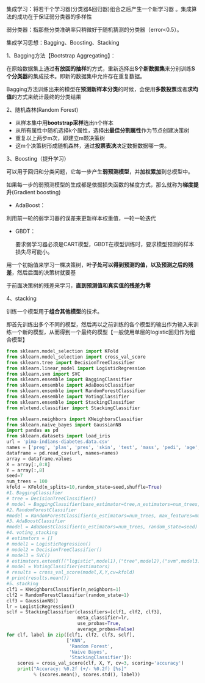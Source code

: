 集成学习：将若干个学习器(分类器&回归器)组合之后产生一个新学习器 。集成算法的成功在于保证弱分类器的多样性

弱分类器：指那些分类准确率只稍微好于随机猜测的分类器（error<0.5）。

集成学习思想：Bagging、Boosting、Stacking

1、Bagging方法【Bootstrap Aggregating】：

在原始数据集上通过**有放回的抽样**的方式，重新选择出**S个新数据集**来分别训练**S个分类器**的集成技术。即新的数据集中允许存在重复数据。

Bagging方法训练出来的模型在**预测新样本分类**的时候，会使用**多数投票**或者**求均值**的方式来统计最终的分类结果

2、随机森林(Random Forest)

- 从样本集中用**bootstrap采样**选出n个样本
- 从所有属性中随机选择k个属性，选择出**最佳分割属性**作为节点创建决策树
- 重复以上两步m次，即建立m颗决策树
- 这m个决策树形成随机森林，通过**投票表决**决定数据数据哪一类。

3、Boosting（提升学习）

可以用于回归和分类问题，它每一步产生**弱预测模型**，并**加权累加**到总模型中。

如果每一步的弱预测模型的生成都是依据损失函数的梯度方式，那么就称为**梯度提升**(Gradient boosting)

- AdaBoost：

 利用前一轮的弱学习器的误差来更新样本权重值，一轮一轮迭代

- GBDT：

  要求弱学习器必须是CART模型，GBDT在模型训练时，要求模型预测的样本损失尽可能小。

用一个初始值来学习一棵决策树，**叶子处可以得到预测的值，以及预测之后的残差**，然后后面的决策树就要基

于前面决策树的残差来学习，**直到预测值和真实值的残差为零**

4、stacking

训练一个模型用于**组合其他模型**的技术。

即首先训练出多个不同的模型，然后再以之前训练的各个模型的输出作为输入来训练一个新的模型，从而得到一个最终的模型【一般使用单层的logistic回归作为组合模型】

```python
from sklearn.model_selection import KFold
from sklearn.model_selection import cross_val_score
from sklearn.tree import DecisionTreeClassifier
from sklearn.linear_model import LogisticRegression
from sklearn.svm import SVC
from sklearn.ensemble import BaggingClassifier
from sklearn.ensemble import AdaBoostClassifier
from sklearn.ensemble import RandomForestClassifier
from sklearn.ensemble import VotingClassifier
from sklearn.ensemble import StackingClassifier
from mlxtend.classifier import StackingClassifier

from sklearn.neighbors import KNeighborsClassifier
from sklearn.naive_bayes import GaussianNB
import pandas as pd
from sklearn.datasets import load_iris
url = 'pima-indians-diabetes.data.csv'
names = ['preg', 'plas', 'pres', 'skin', 'test', 'mass', 'pedi', 'age', 'class']
dataframe = pd.read_csv(url, names=names)
array = dataframe.values
X = array[:,0:8]
Y = array[:,8]
seed=7
num_trees = 100
kfold = KFold(n_splits=10,random_state=seed,shuffle=True)
#1、BaggingClassifier
# tree = DecisionTreeClassifier()
# model = BaggingClassifier(base_estimator=tree,n_estimators=num_trees,random_state=seed)
#2、RandomForestClassifier
#model = RandomForestClassifier(n_estimators=num_trees, max_features=max_features)
#3、AdaBoostClassifier
#model = AdaBoostClassifier(n_estimators=num_trees, random_state=seed)
#4、voting_stacking
# estimators = []
# model1 = LogisticRegression()
# model2 = DecisionTreeClassifier()
# model3 = SVC()
# estimators.extend([("logistic",model1),("tree",model2),("svm",model3)])
# model = VotingClassifier(estimators)
# results = cross_val_score(model,X,Y,cv=kfold)
# print(results.mean())
#5、stacking
clf1 = KNeighborsClassifier(n_neighbors=1)
clf2 = RandomForestClassifier(random_state=1)
clf3 = GaussianNB()
lr = LogisticRegression()
sclf = StackingClassifier(classifiers=[clf1, clf2, clf3],
                          meta_classifier=lr,
                          use_probas=True,
                          average_probas=False)
for clf, label in zip([clf1, clf2, clf3, sclf],
                      ['KNN',
                       'Random Forest',
                       'Naive Bayes',
                       'StackingClassifier']):
    scores = cross_val_score(clf, X, Y, cv=3, scoring='accuracy')
    print("Accuracy: %0.2f (+/- %0.2f) [%s]"
          % (scores.mean(), scores.std(), label))

```

